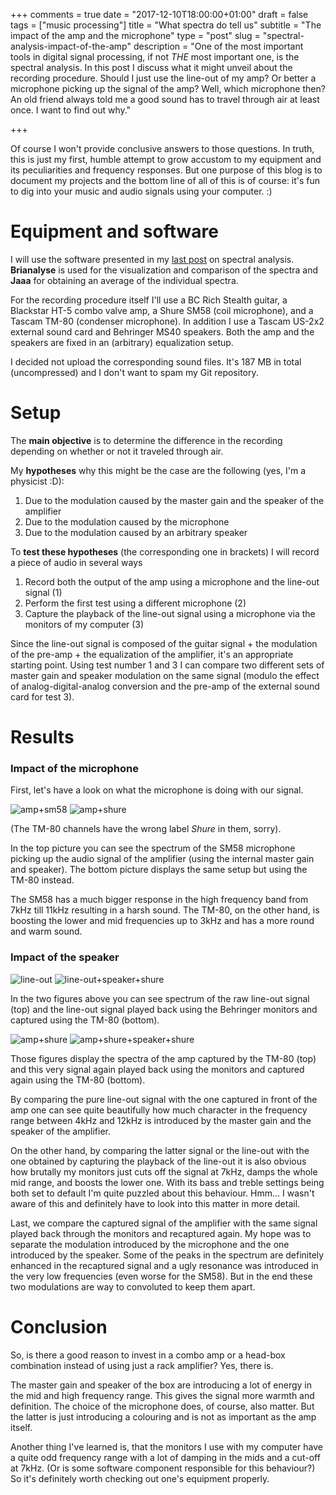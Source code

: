 +++
comments = true
date = "2017-12-10T18:00:00+01:00"
draft = false
tags = ["music processing"]
title = "What spectra do tell us"
subtitle = "The impact of the amp and the microphone"
type = "post"
slug = "spectral-analysis-impact-of-the-amp"
description = "One of the most important tools in digital signal processing, if not *THE* most important one, is the spectral analysis. In this post I discuss what it might unveil about the recording procedure. Should I just use the line-out of my amp? Or better a microphone picking up the signal of the amp? Well, which microphone then? An old friend always told me a good sound has to travel through air at least once. I want to find out why."

+++

Of course I won't provide conclusive answers to those questions. In
truth, this is just my first, humble attempt to grow accustom to my
equipment and its peculiarities and frequency responses. But one
purpose of this blog is to document my projects and the bottom line of
all of this is of course: it's fun to dig into your music and audio
signals using your computer. :) 

# Equipment and software

I will use the software presented in my [last
post](/spectral-analysis-linux) on spectral analysis. **Brianalyse**
is used for the visualization and comparison of the spectra and
**Jaaa** for obtaining an average of the individual spectra. 

For the recording procedure itself I'll use a BC Rich Stealth guitar,
a Blackstar HT-5 combo valve amp, a Shure SM58 (coil microphone), and
a Tascam TM-80 (condenser microphone). In addition I use a Tascam
US-2x2 external sound card and Behringer MS40 speakers. Both the amp
and the speakers are fixed in an (arbitrary) equalization setup.

I decided not upload the corresponding sound files. It's 187 MB in
total (uncompressed) and I don't want to spam my Git repository.

# Setup

The **main objective** is to determine the difference in the recording
depending on whether or not it traveled through air.

My **hypotheses** why this might be the case are the following (yes,
I'm a physicist :D):
1. Due to the modulation caused by the master gain and the speaker of
   the amplifier 
2. Due to the modulation caused by the microphone
3. Due to the modulation caused by an arbitrary speaker

To **test these hypotheses** (the corresponding one in brackets) I
will record a piece of audio in several ways 
1. Record both the output of the amp using a microphone and the
   line-out signal (1) 
2. Perform the first test using a different microphone (2)
3. Capture the playback of the line-out signal using a microphone via
   the monitors of my computer (3) 

Since the line-out signal is composed of the guitar signal + the
modulation of the pre-amp + the equalization of the amplifier, it's an
appropriate starting point. Using test number 1 and 3 I can compare
two different sets of master gain and speaker modulation on the same
signal (modulo the effect of analog-digital-analog conversion and the
pre-amp of the external sound card for test 3). 

# Results

### Impact of the microphone

First, let's have a look on what the microphone is doing with our
signal. 

![amp+sm58](/thegreatwhiteshark.music.io/images/posts/2017/what-spectra-do-tell-us/amp-sm58-average.png)
![amp+shure](/thegreatwhiteshark.music.io/images/posts/2017/what-spectra-do-tell-us/amp-tm80-average.png)

(The TM-80 channels have the wrong label *Shure* in them, sorry).

In the top picture you can see the spectrum of the SM58 microphone
picking up the audio signal of the amplifier (using the internal
master gain and speaker). The bottom picture displays the same setup
but using the TM-80 instead. 

The SM58 has a much bigger response in the high frequency band from
7kHz till 11kHz resulting in a harsh sound. The TM-80, on the other
hand, is boosting the lower and mid frequencies up to 3kHz and has a
more round and warm sound.

### Impact of the speaker

![line-out](/thegreatwhiteshark.music.io/images/posts/2017/what-spectra-do-tell-us/line-out-average.png)
![line-out+speaker+shure](/thegreatwhiteshark.music.io/images/posts/2017/what-spectra-do-tell-us/line-out-tm80-average.png)

In the two figures above you can see spectrum of the raw line-out
signal (top) and the line-out signal played back using the Behringer
monitors and captured using the TM-80 (bottom).

![amp+shure](/thegreatwhiteshark.music.io//images/posts/2017/what-spectra-do-tell-us/amp-tm80-average.png)
![amp+shure+speaker+shure](/thegreatwhiteshark.music.io/images/posts/2017/what-spectra-do-tell-us/tm80-double.png)

Those figures display the spectra of the amp captured by the TM-80
(top) and this very signal again played back using the monitors and
captured again using the TM-80 (bottom).

By comparing the pure line-out signal with the one captured in front
of the amp one can see quite beautifully how much character in the
frequency range between 4kHz and 12kHz is introduced by the master
gain and the speaker of the amplifier.

On the other hand, by comparing the latter signal or the line-out with
the one obtained by capturing the playback of the line-out it is also
obvious how brutally my monitors just cuts off the signal at 7kHz,
damps the whole mid range, and boosts the lower one. With its bass and
treble settings being both set to default I'm quite puzzled about this
behaviour. Hmm... I wasn't aware of this and definitely have to look
into this matter in more detail.

Last, we compare the captured signal of the amplifier with the same
signal played back through the monitors and recaptured again. My hope
was to separate the modulation introduced by the microphone and the
one introduced by the speaker. Some of the peaks in the spectrum are
definitely enhanced in the recaptured signal and a ugly resonance was
introduced in the very low frequencies (even worse for the SM58). But
in the end these two modulations are way to convoluted to keep them
apart.

# Conclusion

So, is there a good reason to invest in a combo amp or a head-box
combination instead of using just a rack amplifier? Yes, there is.

The master gain and speaker of the box are introducing a lot of energy
in the mid and high frequency range. This gives the signal more warmth
and definition. The choice of the microphone does, of course, also
matter. But the latter is just introducing a colouring and is not as
important as the amp itself.

Another thing I've learned is, that the monitors I use with my
computer have a quite odd frequency range with a lot of damping in the
mids and a cut-off at 7kHz. (Or is some software component responsible
for this behaviour?) So it's definitely worth checking out one's
equipment properly.
